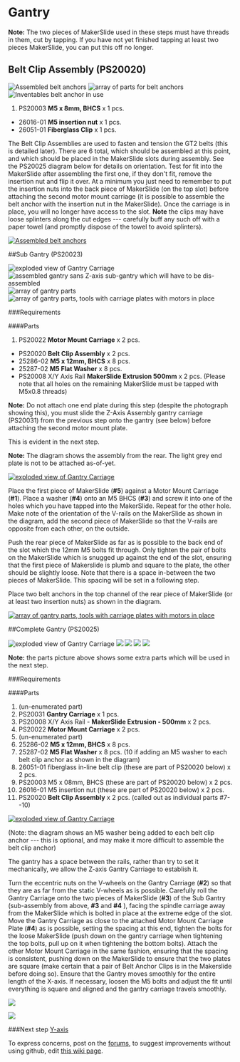 # Gantry


**Note:** The two pieces of MakerSlide used in these steps must have threads in them, cut by tapping. If you have not yet finished tapping at least two pieces MakerSlide, you can put this off no longer.


## Belt Clip Assembly (PS20020)

![Assembled belt anchors](tPictures/so_belt_anchors_2.jpg)
![array of parts for belt anchors](tPictures/so_belt_anchors_parts_2.jpg)
![Inventables belt anchor in use](tPictures/inventables_Shapeoko_v2_beltanchor_2.jpg)

1. PS20003 **M5 x 8mm, BHCS** x 1 pcs.
- 26016-01 **M5 insertion nut** x 1 pcs.
- 26051-01 **Fiberglass Clip** x 1 pcs.

The Belt Clip Assemblies are used to fasten and tension the GT2 belts (this is detailed later). There are 6 total, which should be assembled at this point, and which should be placed in the MakerSlide slots during assembly. See the PS20025 diagram below for details on orientation. Test for fit into the MakerSlide after assembling the first one, if they don't fit, remove the insertion nut and flip it over. At a minimum you just need to remember to put the insertion nuts into the back piece of MakerSlide (on the top slot) before attaching the second motor mount carriage (it is possible to assemble the belt anchor with the insertion nut in the MakerSlide). Once the carriage is in place, you will no longer have access to the slot. **Note** the clips may have loose splinters along the cut edges --- carefully buff any such off with a paper towel (and promptly dispose of the towel to avoid splinters).

[![Assembled belt anchors](tPictures//so_belt_anchors_2.jpg)](content/tPictures/so_belt_anchors_32.jpg)


##Sub Gantry (PS20023)

![exploded view of Gantry Carriage](tPictures/PS20023_2.png) 
![assembled gantry sans Z-axis sub-gantry which will have to be dis-assembled](tPictures/so_gantry_2.jpg)
![array of gantry parts](tPictures/so_gantry_parts_2.jpg)
![array of gantry parts, tools with carriage plates with motors in place](tPictures/so_gantry_parts_tool_2.jpg)


###Requirements


####Parts

1. PS20022 **Motor Mount Carriage** x 2 pcs.
- PS20020 **Belt Clip Assembly** x 2 pcs.
- 25286-02 **M5 x 12mm, BHCS** x 8 pcs.
- 25287-02 **M5 Flat Washer** x 8 pcs.
- PS20008 X/Y Axis Rail **MakerSlide Extrusion 500mm** x 2 pcs. (Please note that all holes on the remaining MakerSlide must be tapped with M5x0.8 threads)

**Note:** Do not attach one end plate during this step (despite the photograph showing this), you must slide the Z-Axis Assembly gantry carriage (PS20031) from the previous step onto the gantry (see below) before attaching the second motor mount plate.

This is evident in the next step.

**Note:** The diagram shows the assembly from the rear. The light grey end plate is not to be attached as-of-yet.

[![exploded view of Gantry Carriage](tPictures/PS20023.svg)](content/tPictures/PS20023-100.svg)

Place the first piece of MakerSlide (**\#5**) against a Motor Mount Carriage (**\#1**). Place a washer (**\#4**) onto an M5 BHCS (**\#3**) and screw it into one of the holes which you have tapped into the MakerSlide. Repeat for the other hole. Make note of the orientation of the V-rails on the MakerSlide as shown in the diagram, add the second piece of MakerSlide so that the V-rails are opposite from each other, on the outside.

Push the rear piece of MakerSlide as far as is possible to the back end of the slot which the 12mm M5 bolts fit through. Only tighten the pair of bolts on the MakerSlide which is snugged up against the end of the slot, ensuring that the first piece of Makerslide is plumb and square to the plate, the other should be slightly loose. Note that there is a space in-between the two pieces of MakerSlide. This spacing will be set in a following step.

Place two belt anchors in the top channel of the rear piece of MakerSlide (or at least two insertion nuts) as shown in the diagram.

[![array of gantry parts, tools with carriage plates with motors in place](tPictures//so_gantry_parts_tool_4.jpg)](content/tPictures/so_gantry_parts_tool_16.jpg)


##Complete Gantry (PS20025)

![exploded view of Gantry Carriage](tPictures/PS20025_2.png)
![](tPictures/so_assembly_carriage_gantry_2.jpg)
![](tPictures/so_assembly_parts_2.jpg) 
![](tPictures/so_gantry_assembled_wired_2.jpg)
![](tPictures/so_gantry_half_carriage_tools_2.jpg)

**Note:** the parts picture above shows some extra parts which will be used in the next step.


###Requirements


####Parts

1. (un-enumerated part)
2. PS20031 **Gantry Carriage** x 1 pcs.
3. PS20008 X/Y Axis Rail - **MakerSlide Extrusion - 500mm** x 2 pcs.
4. PS20022 **Motor Mount Carriage** x 2 pcs.
5. (un-enumerated part)
6. 25286-02 **M5 x 12mm, BHCS** x 8 pcs.
7. 25287-02 **M5 Flat Washer** x 8 pcs. (10 if adding an M5 washer to each belt clip anchor as shown in the diagram)
8. 26051-01 fiberglass in-line belt clip (these are part of PS20020 below) x 2 pcs.
9. PS20003 M5 x 08mm, BHCS (these are part of PS20020 below) x 2 pcs.
10. 26016-01 M5 insertion nut (these are part of PS20020 below) x 2 pcs.
11. PS20020 **Belt Clip Assembly** x 2 pcs. (called out as individual parts #7--10)

[![exploded view of Gantry Carriage](tPictures/PS20025_4.png)](content/tPictures/PS20025_16.png)

(Note: the diagram shows an M5 washer being added to each belt clip anchor --- this is optional, and may make it more difficult to assemble the belt clip anchor)

The gantry has a space between the rails, rather than try to set it mechanically, we allow the Z-axis Gantry Carriage to establish it.

Turn the eccentric nuts on the V-wheels on the Gantry Carriage (**\#2**) so that they are as far from the static V-wheels as is possible. Carefully roll the Gantry Carriage onto the two pieces of MakerSlide (**\#3**) of the Sub Gantry (sub-assembly from above, **\#3** and **\#4** ), facing the spindle carriage away from the MakerSlide which is bolted in place at the extreme edge of the slot. Move the Gantry Carriage as close to the attached Motor Mount Carriage Plate (**\#4**) as is possible, setting the spacing at this end, tighten the bolts for the loose MakerSlide (push down on the gantry carriage when tightening the top bolts, pull up on it when tightening the bottom bolts). Attach the other Motor Mount Carriage in the same fashion, ensuring that the spacing is consistent, pushing down on the MakerSlide to ensure that the two plates are square (make certain that a pair of Belt Anchor Clips is in the Makerslide before doing so). Ensure that the Gantry moves smoothly for the entire length of the X-axis. If necessary, loosen the M5 bolts and adjust the fit until everything is square and aligned and the gantry carriage travels smoothly.

[![](tPictures/so_gantry_half_carriage_mounted_tools_4.jpg)](content/tPictures/so_gantry_half_carriage_mounted_tools_8.jpg)

[![](tPictures/so_gantry_assembled_wired_4.jpg)](content/tPictures/so_gantry_assembled_wired_8.jpg)


###Next step [Y-axis](http://docs.shapeoko.com/yaxis.html)

To express concerns, post on the [forums](http://www.shapeoko.com/forum/index.php), to suggest improvements without using github, edit [this wiki page](http://www.shapeoko.com/wiki/index.php?title=Gantry_2&action=edit&redlink=1).
